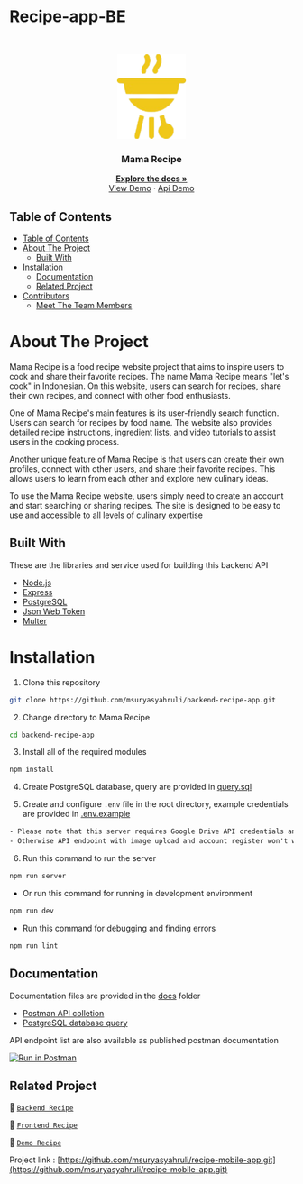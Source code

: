 # Recipe-app-BE
<br />
<p align="center">
  <div align="center">
    <img height="150" src="src/img/logo.png" alt="Recipe" border="0"/>
  </div>
  <h3 align="center">Mama Recipe</h3>
  <p align="center">
    <a href="https://github.com/msuryasyahruli/backend-recipe-app.git"><strong>Explore the docs »</strong></a>
    <br />
    <a href="">View Demo</a>
    ·
    <a href="">Api Demo</a>
  </p>
</p>

## Table of Contents

- [Table of Contents](#table-of-contents)
- [About The Project](#about-the-project)
  - [Built With](#built-with)
- [Installation](#installation)
  - [Documentation](#documentation)
  - [Related Project](#related-project)
- [Contributors](#contributors)
  - [Meet The Team Members](#meet-the-team-members)

# About The Project

Mama Recipe is a food recipe website project that aims to inspire users to cook and share their favorite recipes. The name Mama Recipe means "let's cook" in Indonesian. On this website, users can search for recipes, share their own recipes, and connect with other food enthusiasts.

One of Mama Recipe's main features is its user-friendly search function. Users can search for recipes by food name. The website also provides detailed recipe instructions, ingredient lists, and video tutorials to assist users in the cooking process.

Another unique feature of Mama Recipe is that users can create their own profiles, connect with other users, and share their favorite recipes. This allows users to learn from each other and explore new culinary ideas.

To use the Mama Recipe website, users simply need to create an account and start searching or sharing recipes. The site is designed to be easy to use and accessible to all levels of culinary expertise

## Built With

These are the libraries and service used for building this backend API

- [Node.js](https://nodejs.org)
- [Express](https://expressjs.com)
- [PostgreSQL](https://www.postgresql.org)
- [Json Web Token](https://jwt.io)
- [Multer](https://github.com/expressjs/multer)

# Installation

1. Clone this repository

```sh
git clone https://github.com/msuryasyahruli/backend-recipe-app.git
```

2. Change directory to Mama Recipe

```sh
cd backend-recipe-app
```

3. Install all of the required modules

```sh
npm install
```

4. Create PostgreSQL database, query are provided in [query.sql](./query.sql)

5. Create and configure `.env` file in the root directory, example credentials are provided in [.env.example](./.env.example)

```txt
- Please note that this server requires Google Drive API credentials and Gmail service account
- Otherwise API endpoint with image upload and account register won't work properly
```

6. Run this command to run the server

```sh
npm run server
```

- Or run this command for running in development environment

```sh
npm run dev
```

- Run this command for debugging and finding errors

```sh
npm run lint
```

## Documentation

Documentation files are provided in the [docs](./docs) folder

- [Postman API colletion]()
- [PostgreSQL database query](./query.sql)

API endpoint list are also available as published postman documentation

[![Run in Postman](https://run.pstmn.io/button.svg)](https://documenter.getpostman.com/view/27925772/2s9YJW5RPD)

## Related Project

:rocket: [`Backend Recipe`](https://github.com/msuryasyahruli/backend-recipe-app.git)

:rocket: [`Frontend Recipe`](https://github.com/msuryasyahruli/recipe-mobile-app.git)

:rocket: [`Demo Recipe`]()

Project link : [https://github.com/msuryasyahruli/recipe-mobile-app.git](https://github.com/msuryasyahruli/recipe-mobile-app.git)
